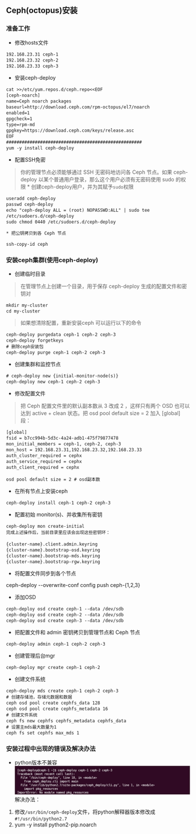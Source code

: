 ## Ceph(octopus)安装

### 准备工作
* 修改hosts文件

```shell
192.168.23.31 ceph-1
192.168.23.32 ceph-2
192.168.23.33 ceph-3
```

* 安装ceph-deploy
```shell
cat >>/etc/yum.repos.d/ceph.repo<<EOF
[ceph-noarch]
name=Ceph noarch packages
baseurl=http://download.ceph.com/rpm-octopus/el7/noarch
enabled=1
gpgcheck=1
type=rpm-md
gpgkey=https://download.ceph.com/keys/release.asc
EOF
####################################################
yum -y install ceph-deploy
```

* 配置SSH免密
> 你的管理节点必须能够通过 SSH 无密码地访问各 Ceph 节点。如果 ceph-deploy 以某个普通用户登录，那么这个用户必须有无密码使用 sudo 的权限
    * 创建ceph-deploy用户，并为其赋予`sudo`权限
```shell
useradd ceph-deploy
passwd ceph-deploy
echo "ceph-deploy ALL = (root) NOPASSWD:ALL" | sudo tee /etc/sudoers.d/ceph-deploy
sudo chmod 0440 /etc/sudoers.d/ceph-deploy
```
    * 把公钥拷贝到各 Ceph 节点
```shell
ssh-copy-id ceph
```

### 安装ceph集群(使用ceph-deploy)
* 创建临时目录
> 在管理节点上创建一个目录，用于保存 ceph-deploy 生成的配置文件和密钥对

```shell
mkdir my-cluster
cd my-cluster
```
> 如果想清除配置，重新安装ceph 可以运行以下的命令
```shell
ceph-deploy purgedata ceph-1 ceph-2 ceph-3
ceph-deploy forgetkeys
# 删除ceph安装包
ceph-deploy purge ceph-1 ceph-2 ceph-3
```
* 创建集群和监控节点
```shell
# ceph-deploy new {initial-monitor-node(s)}
ceph-deploy new ceph-1 ceph-2 ceph-3
```
* 修改配置文件
> 把 Ceph 配置文件里的默认副本数从 3 改成 2 ，这样只有两个 OSD 也可以达到 active + clean 状态。把 osd pool default size = 2 加入 [global] 段：

```shell
[global]
fsid = b7cc994b-5d3c-4a24-adb1-475f79877478
mon_initial_members = ceph-1, ceph-2, ceph-3
mon_host = 192.168.23.31,192.168.23.32,192.168.23.33
auth_cluster_required = cephx
auth_service_required = cephx
auth_client_required = cephx

osd pool default size = 2 # osd副本数
```
* 在所有节点上安装ceph
```shell
ceph-deploy install ceph-1 ceph-2 ceph-3
```
* 配置初始 monitor(s)、并收集所有密钥

```shell
ceph-deploy mon create-initial
完成上述操作后，当前目录里应该会出现这些密钥环：

{cluster-name}.client.admin.keyring
{cluster-name}.bootstrap-osd.keyring
{cluster-name}.bootstrap-mds.keyring
{cluster-name}.bootstrap-rgw.keyring

```
* 将配置文件同步到各个节点

ceph-deploy --overwrite-conf config push ceph-{1,2,3}


* 添加OSD
```shell
ceph-deploy osd create ceph-1 --data /dev/sdb
ceph-deploy osd create ceph-2 --data /dev/sdb
ceph-deploy osd create ceph-3 --data /dev/sdb
```
* 把配置文件和 admin 密钥拷贝到管理节点和 Ceph 节点
```shell
ceph-deploy admin ceph-1 ceph-2 ceph-3
```
* 创建管理后台mgr
```shell
ceph-deploy mgr create ceph-1 ceph-2 
```

* 创建文件系统
```shell
ceph-deploy mds create ceph-1 ceph-2 ceph-3
# 创建存储池，存储元数据和数据
ceph osd pool create cephfs_data 128
ceph osd pool create cephfs_metadata 16
# 创建文件系统
ceph fs new cephfs cephfs_metadata cephfs_data
# 设置主mds最大数量为1
ceph fs set cephfs max_mds 1
```









### 安装过程中出现的错误及解决办法
* python版本不兼容
![20211004205556](https://raw.githubusercontent.com/Animezjy/PicGo_img/master/images20211004205556.png)
解决办法：
1. 修改`/usr/bin/ceph-deploy`文件，将python解释器版本修改成`#!/usr/bin/python2.7`
2. yum -y install python2-pip.noarch
